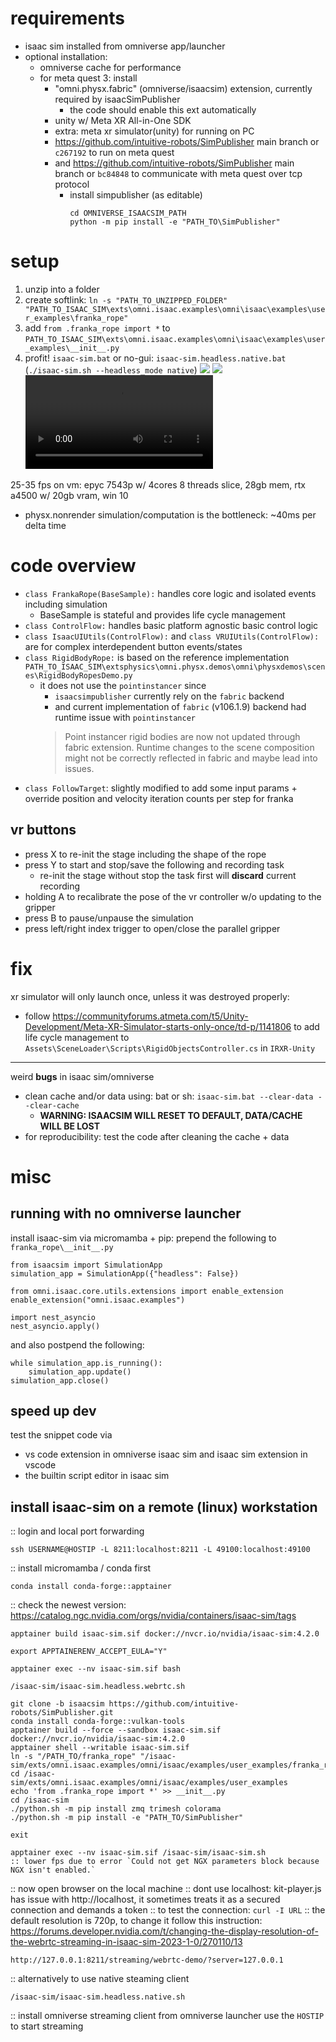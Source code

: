 # requirements
- isaac sim installed from omniverse app/launcher
- optional installation: 
    - omniverse cache for performance
    - for meta quest 3: install
        - "omni.physx.fabric" (omniverse/isaacsim) extension, currently required by isaacSimPublisher
            - the code should enable this ext automatically
        - unity w/ Meta XR All-in-One SDK
        - extra: meta xr simulator(unity) for running on PC
        - https://github.com/intuitive-robots/SimPublisher main branch or `c267192` to run on meta quest
        - and https://github.com/intuitive-robots/SimPublisher main branch or `bc84848` to communicate with meta quest over tcp protocol
            - install simpublisher (as editable)
                ```
                cd OMNIVERSE_ISAACSIM_PATH
                python -m pip install -e "PATH_TO\SimPublisher"
                ```

# setup
1. unzip into a folder
2. create softlink: `ln -s "PATH_TO_UNZIPPED_FOLDER" "PATH_TO_ISAAC_SIM\exts\omni.isaac.examples\omni\isaac\examples\user_examples\franka_rope"`
3. add `from .franka_rope import *` to `PATH_TO_ISAAC_SIM\exts\omni.isaac.examples\omni\isaac\examples\user_examples\__init__.py`
4. profit! `isaac-sim.bat` or no-gui: `isaac-sim.headless.native.bat` (`./isaac-sim.sh --headless_mode native`)
    ![](isaacsim.png)
    ![](vr.png)
    ![](metaquest3.mkv)

25-35 fps on vm: epyc 7543p w/ 4cores 8 threads slice, 28gb mem, rtx a4500 w/ 20gb vram, win 10
- physx.nonrender simulation/computation is the bottleneck: ~40ms per delta time

# code overview
- `class FrankaRope(BaseSample):` handles core logic and isolated events including simulation
    - BaseSample is stateful and provides life cycle management
- `class ControlFlow:` handles basic platform agnostic basic control logic
- `class IsaacUIUtils(ControlFlow):` and `class VRUIUtils(ControlFlow):` are for complex interdependent button events/states
- `class RigidBodyRope:` is based on the reference implementation `PATH_TO_ISAAC_SIM\extsphysics\omni.physx.demos\omni\physxdemos\scenes\RigidBodyRopesDemo.py`
    - it does not use the `pointinstancer` since 
        - `isaacsimpublisher` currently rely on the `fabric` backend
        - and current implementation of `fabric` (v106.1.9) backend had runtime issue with `pointinstancer`
        > Point instancer rigid bodies are now not updated through fabric extension. Runtime changes to the scene composition might not be correctly reflected in fabric and maybe lead into issues.
- `class FollowTarget`: slightly modified to add some input params + override position and velocity iteration counts per step for franka

## vr buttons
- press X to re-init the stage including the shape of the rope
- press Y to start and stop/save the following and recording task
    - re-init the stage without stop the task first will **discard** current recording
- holding A to recalibrate the pose of the vr controller w/o updating to the gripper
- press B to pause/unpause the simulation
- press left/right index trigger to open/close the parallel gripper

# fix
xr simulator will only launch once, unless it was destroyed properly:
- follow https://communityforums.atmeta.com/t5/Unity-Development/Meta-XR-Simulator-starts-only-once/td-p/1141806 to add life cycle management to `Assets\SceneLoader\Scripts\RigidObjectsController.cs` in `IRXR-Unity`

---

weird **bugs** in isaac sim/omniverse
- clean cache and/or data using: bat or sh: `isaac-sim.bat --clear-data --clear-cache`
    - **WARNING: ISAACSIM WILL RESET TO DEFAULT, DATA/CACHE WILL BE LOST**
- for reproducibility: test the code after cleaning the cache + data

# misc
## running with no omniverse launcher
install isaac-sim via micromamba + pip:
prepend the following to `franka_rope\__init__.py`

```
from isaacsim import SimulationApp
simulation_app = SimulationApp({"headless": False})

from omni.isaac.core.utils.extensions import enable_extension
enable_extension("omni.isaac.examples")

import nest_asyncio
nest_asyncio.apply()
```

and also postpend the following:
```
while simulation_app.is_running():
    simulation_app.update()
simulation_app.close()
```
## speed up dev
test the snippet code via 
- vs code extension in omniverse isaac sim and isaac sim extension in vscode
- the builtin script editor in isaac sim

## install isaac-sim on a remote (linux) workstation
:: login and local port forwarding

`ssh USERNAME@HOSTIP -L 8211:localhost:8211 -L 49100:localhost:49100`

:: install micromamba / conda first

`conda install conda-forge::apptainer`

:: check the newest version: https://catalog.ngc.nvidia.com/orgs/nvidia/containers/isaac-sim/tags

`apptainer build isaac-sim.sif docker://nvcr.io/nvidia/isaac-sim:4.2.0`

`export APPTAINERENV_ACCEPT_EULA="Y"`

`apptainer exec --nv isaac-sim.sif bash`

`/isaac-sim/isaac-sim.headless.webrtc.sh`



```
git clone -b isaacsim https://github.com/intuitive-robots/SimPublisher.git
conda install conda-forge::vulkan-tools 
apptainer build --force --sandbox isaac-sim.sif docker://nvcr.io/nvidia/isaac-sim:4.2.0
apptainer shell --writable isaac-sim.sif
ln -s "/PATH_TO/franka_rope" "/isaac-sim/exts/omni.isaac.examples/omni/isaac/examples/user_examples/franka_rope"
cd /isaac-sim/exts/omni.isaac.examples/omni/isaac/examples/user_examples
echo 'from .franka_rope import *' >> __init__.py
cd /isaac-sim
./python.sh -m pip install zmq trimesh colorama
./python.sh -m pip install -e "PATH_TO/SimPublisher"

exit

apptainer exec --nv isaac-sim.sif /isaac-sim/isaac-sim.sh
:: lower fps due to error `Could not get NGX parameters block because NGX isn't enabled.`
```

:: now open browser on the local machine
:: dont use localhost: kit-player.js has issue with http://localhost, it sometimes treats it as a secured connection and demands a token
:: to test the connection: `curl -I URL`
:: the default resolution is 720p, to change it follow this instruction: https://forums.developer.nvidia.com/t/changing-the-display-resolution-of-the-webrtc-streaming-in-isaac-sim-2023-1-0/270110/13


`http://127.0.0.1:8211/streaming/webrtc-demo/?server=127.0.0.1`

:: alternatively to use native steaming client

`/isaac-sim/isaac-sim.headless.native.sh`

:: install omniverse streaming client from omniverse launcher
use the `HOSTIP` to start streaming
